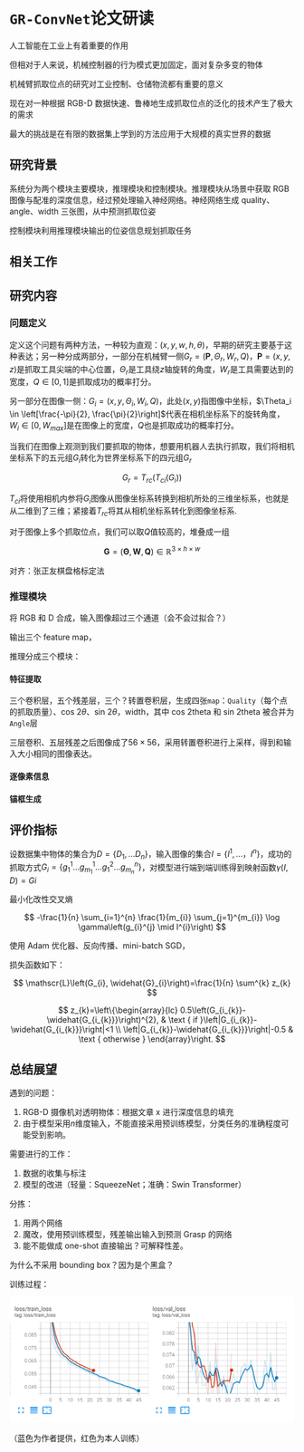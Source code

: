 # `GR-ConvNet`论文研读

人工智能在工业上有着重要的作用

但相对于人来说，机械控制器的行为模式更加固定，面对复杂多变的物体

机械臂抓取位点的研究对工业控制、仓储物流都有重要的意义

现在对一种根据 RGB-D 数据快速、鲁棒地生成抓取位点的泛化的技术产生了极大的需求

最大的挑战是在有限的数据集上学到的方法应用于大规模的真实世界的数据

## 研究背景

系统分为两个模块主要模块，推理模块和控制模块。推理模块从场景中获取 RGB 图像与配准的深度信息，经过预处理输入神经网络。神经网络生成 quality、angle、width 三张图，从中预测抓取位姿

控制模块利用推理模块输出的位姿信息规划抓取任务

## 相关工作

## 研究内容

### 问题定义

定义这个问题有两种方法，一种较为直观：$(x, y, w, h, \theta)$，早期的研究主要基于这种表达；另一种分成两部分，一部分在机械臂一侧$G_{r}=\left(\mathbf{P}, \Theta_{r}, W_{r}, Q\right)$，$\mathbf{P}=(x, y, z)$是抓取工具尖端的中心位置，$\Theta_r$是工具绕$z$轴旋转的角度，$W_r$是工具需要达到的宽度，$Q \in [0, 1]$是抓取成功的概率打分。

另一部分在图像一侧：$G_{i}=\left(x, y, \Theta_{i}, W_{i}, Q\right)$，此处$(x, y)$指图像中坐标，$\Theta_i \in \left[\frac{-\pi}{2}, \frac{\pi}{2}\right]$代表在相机坐标系下的旋转角度，$W_i \in [0, W_{max}]$是在图像上的宽度，$Q$也是抓取成功的概率打分。

当我们在图像上观测到我们要抓取的物体，想要用机器人去执行抓取，我们将相机坐标系下的五元组$G_i$转化为世界坐标系下的四元组$G_r$

$$
G_r = T_{rc}\left(T_{ci}\left(G_i\right)\right)
$$

$T_{ci}$将使用相机内参将$G_i$图像从图像坐标系转换到相机所处的三维坐标系，也就是从二维到了三维；紧接着$T_{rc}$将其从相机坐标系转化到图像坐标系.

对于图像上多个抓取位点，我们可以取$Q$值较高的，堆叠成一组

$$
\mathbf{G}=(\mathbf{\Theta}, \mathbf{W}, \mathbf{Q}) \in \mathbb{R}^{3 \times h \times w}
$$

对齐：张正友棋盘格标定法

### 推理模块

将 RGB 和 D 合成，输入图像超过三个通道（会不会过拟合？）

输出三个 feature map，

推理分成三个模块：

#### 特征提取

三个卷积层，五个残差层，三个？转置卷积层，生成四张`map`：`Quality`（每个点的抓取质量）、cos 2$\theta$、sin 2$\theta$，width，其中 cos 2theta 和 sin 2theta 被合并为`Angle`层

三层卷积、五层残差之后图像成了$56\times 56$，采用转置卷积进行上采样，得到和输入大小相同的图像表达。

#### 逐像素信息

#### 锚框生成

## 评价指标

设数据集中物体的集合为$D=\{D_1, \ldots D_n\}$，输入图像的集合$I=\{I^1, \ldots，I^n\}$，成功的抓取方式$G_{i}=\left\{g_{1}^{1} \ldots g_{m_{1}}^{1} \ldots g_{1}^{2} \ldots g_{m_{n}}^{n}\right\}$，对模型进行端到端训练得到映射函数$\gamma(I, D) = G{i}$

最小化改性交叉熵

$$
-\frac{1}{n} \sum_{i=1}^{n} \frac{1}{m_{i}} \sum_{j=1}^{m_{i}} \log \gamma\left(g_{i}^{j} \mid I^{i}\right)
$$

使用 Adam 优化器、反向传播、mini-batch SGD，

损失函数如下：

$$
\mathscr{L}\left(G_{i}, \widehat{G}_{i}\right)=\frac{1}{n} \sum^{k} z_{k}
$$

$$
z_{k}=\left\{\begin{array}{lc}
0.5\left(G_{i_{k}}-\widehat{G_{i_{k}}}\right)^{2}, & \text { if }\left|G_{i_{k}}-\widehat{G_{i_{k}}}\right|<1 \\
\left|G_{i_{k}}-\widehat{G_{i_{k}}}\right|-0.5 & \text { otherwise }
\end{array}\right.
$$

## 总结展望

遇到的问题：

1. RGB-D 摄像机对透明物体：根据文章 x 进行深度信息的填充
2. 由于模型采用$n$维度输入，不能直接采用预训练模型，分类任务的准确程度可能受到影响。

需要进行的工作：

1. 数据的收集与标注
2. 模型的改进（轻量：SqueezeNet；准确：Swin Transformer）

分拣：

1. 用两个网络
2. 魔改，使用预训练模型，残差输出输入到预测 Grasp 的网络
3. 能不能做成 one-shot 直接输出？可解释性差。

为什么不采用 bounding box？因为是个黑盒？

训练过程：

![grcnn](media/GR-ConvNet/grcnn.png)

（蓝色为作者提供，红色为本人训练）
